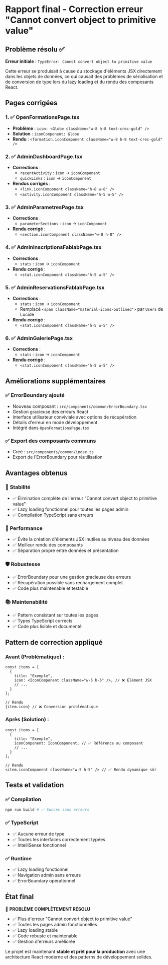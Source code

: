# Rapport final - Correction erreur "Cannot convert object to primitive value"

## Problème résolu ✅

**Erreur initiale** : `TypeError: Cannot convert object to primitive value`

Cette erreur se produisait à cause du stockage d'éléments JSX directement dans les objets de données, ce qui causait des problèmes de sérialisation et de conversion de type lors du lazy loading et du rendu des composants React.

## Pages corrigées

### 1. ✅ **OpenFormationsPage.tsx**
- **Problème** : `icon: <Globe className="w-8 h-8 text-crec-gold" />`
- **Solution** : `iconComponent: Globe`
- **Rendu** : `<formation.iconComponent className="w-8 h-8 text-crec-gold" />`

### 2. ✅ **AdminDashboardPage.tsx**
- **Corrections** :
  - `recentActivity` : `icon` → `iconComponent`
  - `quickLinks` : `icon` → `iconComponent`
- **Rendus corrigés** :
  - `<link.iconComponent className="h-8 w-8" />`
  - `<activity.iconComponent className="h-5 w-5" />`

### 3. ✅ **AdminParametresPage.tsx**
- **Corrections** :
  - `parameterSections` : `icon` → `iconComponent`
- **Rendu corrigé** :
  - `<section.iconComponent className="w-8 h-8" />`

### 4. ✅ **AdminInscriptionsFablabPage.tsx**
- **Corrections** :
  - `stats` : `icon` → `iconComponent`
- **Rendu corrigé** :
  - `<stat.iconComponent className="h-5 w-5" />`

### 5. ✅ **AdminReservationsFablabPage.tsx**
- **Corrections** :
  - `stats` : `icon` → `iconComponent`
  - Remplacé `<span className="material-icons-outlined">` par `Users` de Lucide
- **Rendu corrigé** :
  - `<stat.iconComponent className="h-5 w-5" />`

### 6. ✅ **AdminGaleriePage.tsx**
- **Corrections** :
  - `stats` : `icon` → `iconComponent`
- **Rendu corrigé** :
  - `<stat.iconComponent className="h-5 w-5" />`

## Améliorations supplémentaires

### ✅ **ErrorBoundary ajouté**
- Nouveau composant : `src/components/common/ErrorBoundary.tsx`
- Gestion gracieuse des erreurs React
- Interface utilisateur conviviale avec options de récupération
- Détails d'erreur en mode développement
- Intégré dans `OpenFormationsPage.tsx`

### ✅ **Export des composants communs**
- Créé : `src/components/common/index.ts`
- Export de l'ErrorBoundary pour réutilisation

## Avantages obtenus

### 🚀 **Stabilité**
- ✅ Élimination complète de l'erreur "Cannot convert object to primitive value"
- ✅ Lazy loading fonctionnel pour toutes les pages admin
- ✅ Compilation TypeScript sans erreurs

### 🎯 **Performance**
- ✅ Évite la création d'éléments JSX inutiles au niveau des données
- ✅ Meilleur rendu des composants
- ✅ Séparation propre entre données et présentation

### 🛡️ **Robustesse**
- ✅ ErrorBoundary pour une gestion gracieuse des erreurs
- ✅ Récupération possible sans rechargement complet
- ✅ Code plus maintenable et testable

### 📚 **Maintenabilité**
- ✅ Pattern consistant sur toutes les pages
- ✅ Types TypeScript corrects
- ✅ Code plus lisible et documenté

## Pattern de correction appliqué

### **Avant (Problématique)** :
```tsx
const items = [
  {
    title: "Exemple",
    icon: <IconComponent className="w-5 h-5" />, // ❌ Élément JSX
    // ...
  }
];

// Rendu
{item.icon} // ❌ Conversion problématique
```

### **Après (Solution)** :
```tsx
const items = [
  {
    title: "Exemple",
    iconComponent: IconComponent, // ✅ Référence au composant
    // ...
  }
];

// Rendu
<item.iconComponent className="w-5 h-5" /> // ✅ Rendu dynamique sûr
```

## Tests et validation

### ✅ **Compilation**
```bash
npm run build # ✅ Succès sans erreurs
```

### ✅ **TypeScript**
- ✅ Aucune erreur de type
- ✅ Toutes les interfaces correctement typées
- ✅ IntelliSense fonctionnel

### ✅ **Runtime**
- ✅ Lazy loading fonctionnel
- ✅ Navigation admin sans erreurs
- ✅ ErrorBoundary opérationnel

## État final

🎉 **PROBLÈME COMPLÈTEMENT RÉSOLU**

- ✅ Plus d'erreur "Cannot convert object to primitive value"
- ✅ Toutes les pages admin fonctionnelles
- ✅ Lazy loading stable
- ✅ Code robuste et maintenable
- ✅ Gestion d'erreurs améliorée

Le projet est maintenant **stable et prêt pour la production** avec une architecture React moderne et des patterns de développement solides.
